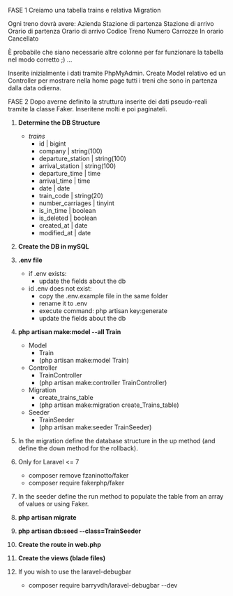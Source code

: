 FASE 1
Creiamo una tabella trains e relativa Migration

Ogni treno dovrà avere:
Azienda
Stazione di partenza
Stazione di arrivo
Orario di partenza
Orario di arrivo
Codice Treno
Numero Carrozze
In orario
Cancellato

È probabile che siano necessarie altre colonne per far funzionare la tabella nel modo corretto ;) ...

Inserite inizialmente i dati tramite PhpMyAdmin.
Create Model relativo ed un Controller per mostrare nella home page tutti i treni che sono in partenza dalla data odierna.

FASE 2
Dopo averne definito la struttura inserite dei dati pseudo-reali tramite la classe Faker.
Inseritene molti e poi paginateli.

1. **Determine the DB Structure**
    - *trains*
        - id | bigint
        - company | string(100)
        - departure_station | string(100)
        - arrival_station | string(100)
        - departure_time | time
        - arrival_time | time
        - date | date
        - train_code | string(20)
        - number_carriages | tinyint
        - is_in_time | boolean
        - is_deleted | boolean
        - created_at | date
        - modified_at | date

2. **Create the DB in mySQL**

3. **.env file**
    - if .env exists:
        - update the fields about the db
    - id .env does not exist:
        - copy the .env.example file in the same folder
        - rename it to .env
        - execute command: php artisan key:generate
        - update the fields about the db

4. **php artisan make:model --all Train**
    - Model
        - Train
        - (php artisan make:model Train)
    - Controller
        - TrainController
        - (php artisan make:controller TrainController)
    - Migration
        - create_trains_table
        - (php artisan make:migration create_Trains_table)
    - Seeder
        - TrainSeeder
        - (php artisan make:seeder TrainSeeder)

5. In the migration define the database structure in the up method (and define the down method for the rollback).

6. Only for Laravel <= 7
    - composer remove fzaninotto/faker
    - composer require fakerphp/faker

7. In the seeder define the run method to populate the table from an array of values or using Faker.

8. **php artisan migrate**

9. **php artisan db:seed --class=TrainSeeder**

10. **Create the route in web.php**

11. **Create the views (blade files)**

12. If you wish to use the laravel-debugbar
    - composer require barryvdh/laravel-debugbar --dev
